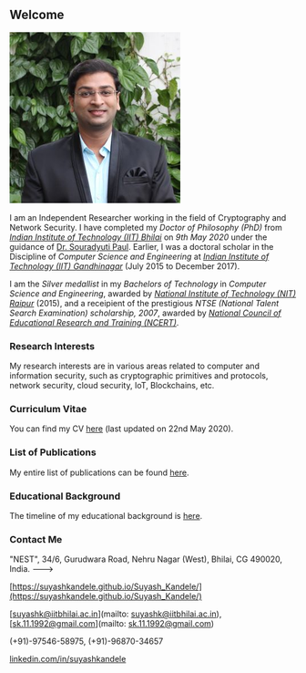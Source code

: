<!--- load your font awesome icons for Font Awesome 5 --->
<link rel="stylesheet" href="https://maxcdn.bootstrapcdn.com/font-awesome/4.7.0/css/font-awesome.min.css">
<!--- load the theme js script after markdown-editor.min.js --->
<!--- <script src="/path/to/js/themes/fa5/theme.js"></script> --->

## Welcome

![Image](/Photo-Suyash300.jpg)

I am an Independent Researcher working in the field of Cryptography and Network Security. I have completed my _Doctor of Philosophy (PhD)_ from [_Indian Institute of Technology (IIT) Bhilai_](https://www.iitbhilai.ac.in/) on _9th May 2020_ under the guidance of [Dr. Souradyuti Paul](http://souradyuti.com/). Earlier, I was a doctoral scholar in the Discipline of _Computer Science and Engineering_ at [_Indian Institute of Technology (IIT) Gandhinagar_](https://www.iitgn.ac.in/) (July 2015 to December 2017).

I am the _Silver medallist_ in my _Bachelors of Technology_ in _Computer Science and Engineering_, awarded by [_National Institute of Technology (NIT) Raipur_](http://www.nitrr.ac.in/) (2015), and a receipient of the prestigious _NTSE (National Talent Search Examination) scholarship, 2007_, awarded by [_National Council of Educational Research and Training (NCERT)_](http://ncert.nic.in/).

### Research Interests

My research interests are in various areas related to computer and information security, such as cryptographic primitives and protocols, network security, cloud security, IoT, Blockchains, etc. 

### Curriculum Vitae

You can find my CV [here](CV-2020-05-22.pdf) (last updated on 22nd May 2020).

### List of Publications

My entire list of publications can be found [here](publications).

### Educational Background

The timeline of my educational background is [here](education).

<!--- ### My hobbies --->

<!--- [here](hobbies). --->

### Contact Me

<i class="fa fa-home"></i> "NEST", 34/6, Gurudwara Road, Nehru Nagar (West), Bhilai, CG 490020, India. --->

<i class="fa fa-globe"></i> [https://suyashkandele.github.io/Suyash_Kandele/](https://suyashkandele.github.io/Suyash_Kandele/)

<i class="fa fa-envelope-square"></i> [suyashk@iitbhilai.ac.in](mailto: suyashk@iitbhilai.ac.in), [sk.11.1992@gmail.com](mailto: sk.11.1992@gmail.com)

<i class="fa fa-mobile"></i> (+91)-97546-58975, (+91)-96870-34657

<i class="fa fa-linkedin-square"></i> [linkedin.com/in/suyashkandele](https://linkedin.com/in/suyashkandele)



<!--- ![Email](/Icon-Mail20.png) [suyashk@iitbhilai.ac.in](mailto: suyashk@iitbhilai.ac.in), [sk.11.1992@gmail.com](mailto: sk.11.1992@gmail.com) --->

<!--- ![LinkedIn](/Icon-LinkedIn20.png) [https://linkedin.com/in/suyashkandele](https://linkedin.com/in/suyashkandele) --->

<!--- ![Address](/Icon-Home20.png) "NEST", 34/6, Gurudwara Road, Nehru Nagar (West), Bhilai, CG 490020, India. --->

<!--- ![Phone No.](/Icon-Phone20.png) (+91)-97546-58975, (+91)-96870-34657 --->

<!--- ![Website](/Icon-Web20.png) [https://suyashkandele.github.io/Suyash_Kandele/](https://suyashkandele.github.io/Suyash_Kandele/) --->
